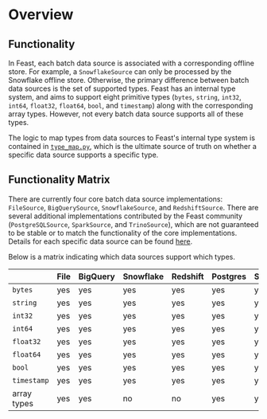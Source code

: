 # Overview

## Functionality

In Feast, each batch data source is associated with a corresponding offline store.
For example, a `SnowflakeSource` can only be processed by the Snowflake offline store.
Otherwise, the primary difference between batch data sources is the set of supported types.
Feast has an internal type system, and aims to support eight primitive types (`bytes`, `string`, `int32`, `int64`, `float32`, `float64`, `bool`, and `timestamp`) along with the corresponding array types.
However, not every batch data source supports all of these types.

The logic to map types from data sources to Feast's internal type system is contained in [`type_map.py`](https://github.com/feast-dev/feast/blob/master/sdk/python/feast/type_map.py), which is the ultimate source of truth on whether a specific data source supports a specific type.

## Functionality Matrix

There are currently four core batch data source implementations: `FileSource`, `BigQuerySource`, `SnowflakeSource`, and `RedshiftSource`.
There are several additional implementations contributed by the Feast community (`PostgreSQLSource`, `SparkSource`, and `TrinoSource`), which are not guaranteed to be stable or to match the functionality of the core implementations.
Details for each specific data source can be found [here](README.md).

Below is a matrix indicating which data sources support which types.

| | File | BigQuery | Snowflake | Redshift | Postgres | Spark | Trino |
| :-------------------------------- | :-- | :-- | :-- | :-- | :-- | :-- | :-- |
| `bytes`     | yes | yes | yes | yes | yes | yes | yes |
| `string`    | yes | yes | yes | yes | yes | yes | yes |
| `int32`     | yes | yes | yes | yes | yes | yes | yes |
| `int64`     | yes | yes | yes | yes | yes | yes | yes |
| `float32`   | yes | yes | yes | yes | yes | yes | yes |
| `float64`   | yes | yes | yes | yes | yes | yes | yes |
| `bool`      | yes | yes | yes | yes | yes | yes | yes |
| `timestamp` | yes | yes | yes | yes | yes | yes | yes |
| array types | yes | yes | no  | no  | yes | yes | no  |